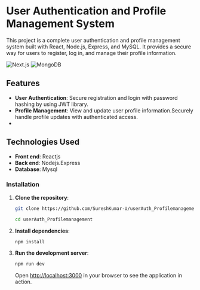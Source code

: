 # User Authentication and Profile Management System
This project is a complete user authentication and profile management system built with React, Node.js, Express, and MySQL. It provides a secure way for users to register, log in, and manage their profile information.


![Next.js](https://img.shields.io/badge/React.js-v18.3.1-blue.svg)
![MongoDB](https://img.shields.io/badge/Mysql-v8.0.39-green.svg)

## Features
- **User Authentication**: Secure registration and login with password hashing by using JWT library.
- **Profile Management**: View and update user profile information.Securely handle profile updates with authenticated access.
- 
## Technologies Used
-  **Front end**: Reactjs
-  **Back end**: Nodejs.Express
-  **Database**: Mysql

### Installation

1. **Clone the repository**:

    ```bash
    git clone https://github.com/SureshKumar-U/userAuth_Profilemanagement.git
    
    cd userAuth_Profilemanagement
    ```

2. **Install dependencies**:

    ```bash
    npm install
    ```


3. **Run the development server**:

    ```bash
    npm run dev
    ```

    Open [http://localhost:3000](http://localhost:3000) in your browser to see the application in action.



